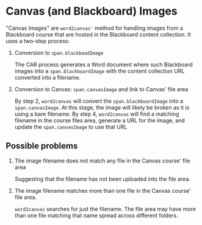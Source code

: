 # Canvas (and Blackboard) Images

"Canvas Images" are ```word2canvas'``` method for handling images from a Blackboard course that are hosted in the Blackboard content collection. It uses a two-step process:

1. Conversion to ```span.blackboadImage```

    The CAR process generates a Word document where such Blackboard images into a ```span.blackboardImage``` with the content collection URL converted into a filename.

2. Conversion to Canvas: ```span.canvasImage``` and link to Canvas' file area

    By step 2, ```word2canvas``` will convert the ```span.blackboardImage``` into a ```span.canvasImage```. At this stage, the image will likely be broken as it is using a bare filename. By step 4, ```word2canvas``` will find a matching filename in the course files area, generate a URL for the image, and update the ```span.canvasImage``` to use that URL

## Possible problems

1. The image filename does not match any file in the Canvas course' file area

    Suggesting that the filename has not been uploaded into the file area.

2. The image filename matches more than one file in the Canvas course' file area.

    ```word2canvas``` searches for just the filename. The file area may have more than one file matching that name spread across different folders.
